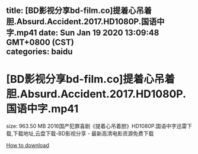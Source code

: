 
title: [BD影视分享bd-film.co]提着心吊着胆.Absurd.Accident.2017.HD1080P.国语中字.mp41
date: Sun Jan 19 2020 13:09:48 GMT+0800 (CST)    
categories: baidu
---

# [BD影视分享bd-film.co]提着心吊着胆.Absurd.Accident.2017.HD1080P.国语中字.mp41
size: 963.50 MB
 2016国产犯罪喜剧《提着心吊着胆》HD1080P.国语中字迅雷下载,下载地址,云盘下载-BD影视分享 - 最新高清电影资源免费下载
 

[How to download](https://bpcam.bemobtrk.com/go/2ceec3aa-1ca2-46d6-b9ff-aaa5c184517c?jno=224)